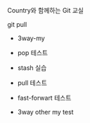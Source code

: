 Country와 함께하는 Git 교실

git pull

- 3way-my

- pop 테스트
- stash 실습
- pull 테스트

- fast-forwart 테스트
- 3way other my test

